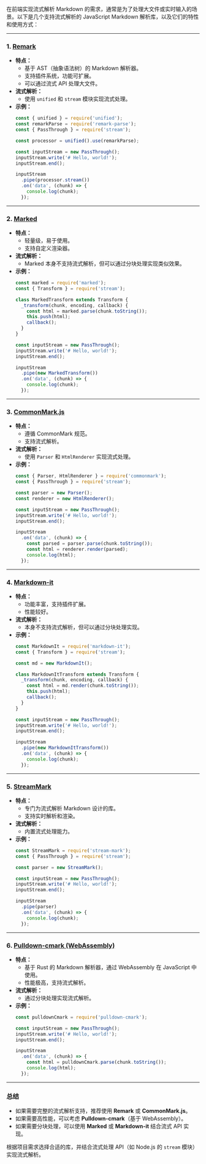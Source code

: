在前端实现流式解析 Markdown 的需求，通常是为了处理大文件或实时输入的场景。以下是几个支持流式解析的 JavaScript Markdown 解析库，以及它们的特性和使用方式：

---

### 1. **[Remark](https://github.com/remarkjs/remark)**
   - **特点：**
     - 基于 AST（抽象语法树）的 Markdown 解析器。
     - 支持插件系统，功能可扩展。
     - 可以通过流式 API 处理大文件。
   - **流式解析：**
     - 使用 `unified` 和 `stream` 模块实现流式处理。
   - **示例：**
     ```javascript
     const { unified } = require('unified');
     const remarkParse = require('remark-parse');
     const { PassThrough } = require('stream');

     const processor = unified().use(remarkParse);

     const inputStream = new PassThrough();
     inputStream.write('# Hello, world!');
     inputStream.end();

     inputStream
       .pipe(processor.stream())
       .on('data', (chunk) => {
         console.log(chunk);
       });
     ```

---

### 2. **[Marked](https://github.com/markedjs/marked)**
   - **特点：**
     - 轻量级，易于使用。
     - 支持自定义渲染器。
   - **流式解析：**
     - Marked 本身不支持流式解析，但可以通过分块处理实现类似效果。
   - **示例：**
     ```javascript
     const marked = require('marked');
     const { Transform } = require('stream');

     class MarkedTransform extends Transform {
       _transform(chunk, encoding, callback) {
         const html = marked.parse(chunk.toString());
         this.push(html);
         callback();
       }
     }

     const inputStream = new PassThrough();
     inputStream.write('# Hello, world!');
     inputStream.end();

     inputStream
       .pipe(new MarkedTransform())
       .on('data', (chunk) => {
         console.log(chunk);
       });
     ```

---

### 3. **[CommonMark.js](https://github.com/commonmark/commonmark.js)**
   - **特点：**
     - 遵循 CommonMark 规范。
     - 支持流式解析。
   - **流式解析：**
     - 使用 `Parser` 和 `HtmlRenderer` 实现流式处理。
   - **示例：**
     ```javascript
     const { Parser, HtmlRenderer } = require('commonmark');
     const { PassThrough } = require('stream');

     const parser = new Parser();
     const renderer = new HtmlRenderer();

     const inputStream = new PassThrough();
     inputStream.write('# Hello, world!');
     inputStream.end();

     inputStream
       .on('data', (chunk) => {
         const parsed = parser.parse(chunk.toString());
         const html = renderer.render(parsed);
         console.log(html);
       });
     ```

---

### 4. **[Markdown-it](https://github.com/markdown-it/markdown-it)**
   - **特点：**
     - 功能丰富，支持插件扩展。
     - 性能较好。
   - **流式解析：**
     - 本身不支持流式解析，但可以通过分块处理实现。
   - **示例：**
     ```javascript
     const MarkdownIt = require('markdown-it');
     const { Transform } = require('stream');

     const md = new MarkdownIt();

     class MarkdownItTransform extends Transform {
       _transform(chunk, encoding, callback) {
         const html = md.render(chunk.toString());
         this.push(html);
         callback();
       }
     }

     const inputStream = new PassThrough();
     inputStream.write('# Hello, world!');
     inputStream.end();

     inputStream
       .pipe(new MarkdownItTransform())
       .on('data', (chunk) => {
         console.log(chunk);
       });
     ```

---

### 5. **[StreamMark](https://github.com/stream-mark/stream-mark)**
   - **特点：**
     - 专门为流式解析 Markdown 设计的库。
     - 支持实时解析和渲染。
   - **流式解析：**
     - 内置流式处理能力。
   - **示例：**
     ```javascript
     const StreamMark = require('stream-mark');
     const { PassThrough } = require('stream');

     const parser = new StreamMark();

     const inputStream = new PassThrough();
     inputStream.write('# Hello, world!');
     inputStream.end();

     inputStream
       .pipe(parser)
       .on('data', (chunk) => {
         console.log(chunk);
       });
     ```

---

### 6. **[Pulldown-cmark (WebAssembly)](https://github.com/raphlinus/pulldown-cmark)**
   - **特点：**
     - 基于 Rust 的 Markdown 解析器，通过 WebAssembly 在 JavaScript 中使用。
     - 性能极高，支持流式解析。
   - **流式解析：**
     - 通过分块处理实现流式解析。
   - **示例：**
     ```javascript
     const pulldownCmark = require('pulldown-cmark');

     const inputStream = new PassThrough();
     inputStream.write('# Hello, world!');
     inputStream.end();

     inputStream
       .on('data', (chunk) => {
         const html = pulldownCmark.parse(chunk.toString());
         console.log(html);
       });
     ```

---

### 总结
- 如果需要完整的流式解析支持，推荐使用 **Remark** 或 **CommonMark.js**。
- 如果需要高性能，可以考虑 **Pulldown-cmark**（基于 WebAssembly）。
- 如果需要分块处理，可以使用 **Marked** 或 **Markdown-it** 结合流式 API 实现。

根据项目需求选择合适的库，并结合流式处理 API（如 Node.js 的 `stream` 模块）实现流式解析。
